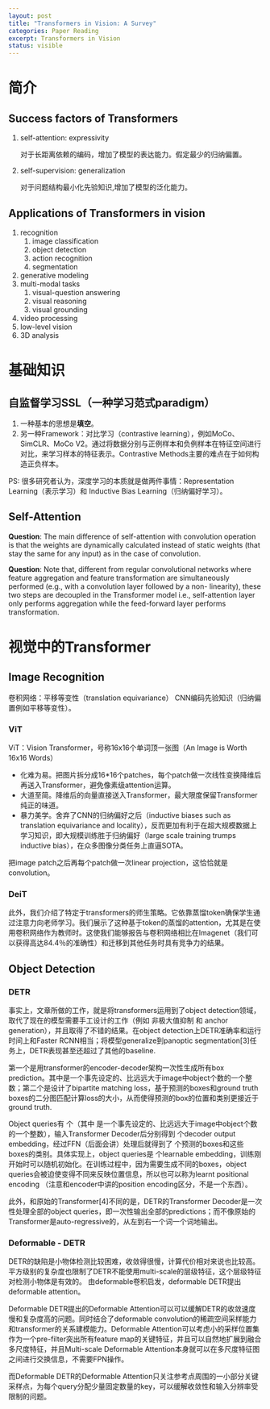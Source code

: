 ```yaml
---
layout: post
title: "Transformers in Vision: A Survey"
categories: Paper Reading
excerpt: Transformers in Vision
status: visible
---
```


# 简介
## Success factors of Transformers
1. self-attention: expressivity

    对于长距离依赖的编码，增加了模型的表达能力。假定最少的归纳偏置。
2. self-supervision: generalization

    对于问题结构最小化先验知识,增加了模型的泛化能力。

## Applications of Transformers in vision

1. recognition
    1. image classification
    2. object detection
    3. action recognition
    4. segmentation
2. generative modeling
3. multi-modal tasks
    1. visual-question answering
    2. visual reasoning
    3. visual grounding
4. video processing
5. low-level vision
6. 3D analysis

# 基础知识
## 自监督学习SSL（一种学习范式paradigm）
1. 一种基本的思想是**填空**。
2. 另一种Framework：对比学习（contrastive learning），例如MoCo、SimCLR、MoCo V2。通过将数据分别与正例样本和负例样本在特征空间进行对比，来学习样本的特征表示。Contrastive Methods主要的难点在于如何构造正负样本。

PS: 很多研究者认为，深度学习的本质就是做两件事情：Representation Learning（表示学习）和 Inductive Bias Learning（归纳偏好学习）。

## Self-Attention
**Question**: The main difference of self-attention with convolution operation is that the weights are dynamically calculated instead of static weights (that stay the same for any input) as in the case of convolution. 

**Question**: Note that, different from regular convolutional networks where feature aggregation and feature transformation are simultaneously performed (e.g., with a convolution layer followed by a non- linearity), these two steps are decoupled in the Transformer model i.e., self-attention layer only performs aggregation while the feed-forward layer performs transformation. 

# 视觉中的Transformer
## Image Recognition

卷积网络：平移等变性（translation equivariance）
CNN编码先验知识（归纳偏置例如平移等变性）。

### ViT
ViT：Vision Transformer，号称16x16个单词顶一张图（An Image is Worth 16x16 Words）
- 化难为易。把图片拆分成16*16个patches，每个patch做一次线性变换降维后再送入Transformer，避免像素级attention运算。
- 大道至简。降维后的向量直接送入Transformer，最大限度保留Transformer纯正的味道。
- 暴力美学。舍弃了CNN的归纳偏好之后（inductive biases  such as translation equivariance and locality），反而更加有利于在超大规模数据上学习知识，即大规模训练胜于归纳偏好（large scale training trumps inductive bias），在众多图像分类任务上直逼SOTA。

把image patch之后再每个patch做一次linear projection，这恰恰就是convolution。

### DeiT
此外，我们介绍了特定于transformers的师生策略。它依靠蒸馏token确保学生通过注意力向老师学习。我们展示了这种基于token的蒸馏的attention，尤其是在使用卷积网络作为教师时。这使我们能够报告与卷积网络相比在Imagenet（我们可以获得高达84.4％的准确性）和迁移到其他任务时具有竞争力的结果。

## Object Detection

### DETR
事实上，文章所做的工作，就是将transformers运用到了object detection领域，取代了现在的模型需要手工设计的工作（例如 非极大值抑制 和 anchor generation），并且取得了不错的结果。在object detection上DETR准确率和运行时间上和Faster RCNN相当；将模型generalize到panoptic segmentation[3]任务上，DETR表现甚至还超过了其他的baseline.

第一个是用transformer的encoder-decoder架构一次性生成所有box prediction。其中是一个事先设定的、比远远大于image中object个数的一个整数；第二个是设计了bipartite matching loss，基于预测的boxes和ground truth boxes的二分图匹配计算loss的大小，从而使得预测的box的位置和类别更接近于ground truth.

Object queries有  个（其中  是一个事先设定的、比远远大于image中object个数的一个整数），输入Transformer Decoder后分别得到  个decoder output embedding，经过FFN（后面会讲）处理后就得到了  个预测的boxes和这些boxes的类别。具体实现上，object queries是  个learnable embedding，训练刚开始时可以随机初始化。在训练过程中，因为需要生成不同的boxes，object queries会被迫使变得不同来反映位置信息，所以也可以称为learnt positional encoding （注意和encoder中讲的position encoding区分，不是一个东西）。

此外，和原始的Transformer[4]不同的是，DETR的Transformer Decoder是一次性处理全部的object queries，即一次性输出全部的predictions；而不像原始的Transformer是auto-regressive的，从左到右一个词一个词地输出。

### Deformable - DETR
DETR的缺陷是小物体检测比较困难，收敛得很慢，计算代价相对来说也比较高。平方级别的复杂度也限制了DETR不能使用multi-scale的层级特征，这个层级特征对检测小物体是有效的。
由deformable卷积启发，deformable DETR提出deformable attention。

Deformable DETR提出的Deformable Attention可以可以缓解DETR的收敛速度慢和复杂度高的问题。同时结合了deformable convolution的稀疏空间采样能力和transformer的关系建模能力。Deformable Attention可以考虑小的采样位置集作为一个pre-filter突出所有feature map的关键特征，并且可以自然地扩展到融合多尺度特征，并且Multi-scale Deformable Attention本身就可以在多尺度特征图之间进行交换信息，不需要FPN操作。

而Deformable DETR的Deformable Attention只关注参考点周围的一小部分关键采样点，为每个query分配少量固定数量的key，可以缓解收敛性和输入分辨率受限制的问题。



